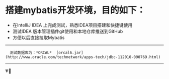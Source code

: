 # 搭建mybatis开发环境，目的如下：
 - 在IntelliJ IDEA 上完成测试，熟悉IDEA项目搭建和快捷键使用
 - 测试IDEA 版本管理插件git使用和本地仓库推送到GitHub
 - 方便以后直接拉取Mybatis
***
      测试数据库为：*ORCAL*  [orcal6.jar](http://www.oracle.com/technetwork/apps-tech/jdbc-112010-090769.html)  
--- 
 :heartpulse::tada:
